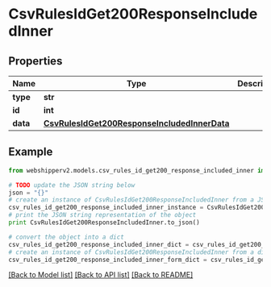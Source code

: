 # CsvRulesIdGet200ResponseIncludedInner


## Properties
Name | Type | Description | Notes
------------ | ------------- | ------------- | -------------
**type** | **str** |  | [optional] 
**id** | **int** |  | [optional] 
**data** | [**CsvRulesIdGet200ResponseIncludedInnerData**](CsvRulesIdGet200ResponseIncludedInnerData.md) |  | [optional] 

## Example

```python
from webshipperv2.models.csv_rules_id_get200_response_included_inner import CsvRulesIdGet200ResponseIncludedInner

# TODO update the JSON string below
json = "{}"
# create an instance of CsvRulesIdGet200ResponseIncludedInner from a JSON string
csv_rules_id_get200_response_included_inner_instance = CsvRulesIdGet200ResponseIncludedInner.from_json(json)
# print the JSON string representation of the object
print CsvRulesIdGet200ResponseIncludedInner.to_json()

# convert the object into a dict
csv_rules_id_get200_response_included_inner_dict = csv_rules_id_get200_response_included_inner_instance.to_dict()
# create an instance of CsvRulesIdGet200ResponseIncludedInner from a dict
csv_rules_id_get200_response_included_inner_form_dict = csv_rules_id_get200_response_included_inner.from_dict(csv_rules_id_get200_response_included_inner_dict)
```
[[Back to Model list]](../README.md#documentation-for-models) [[Back to API list]](../README.md#documentation-for-api-endpoints) [[Back to README]](../README.md)


